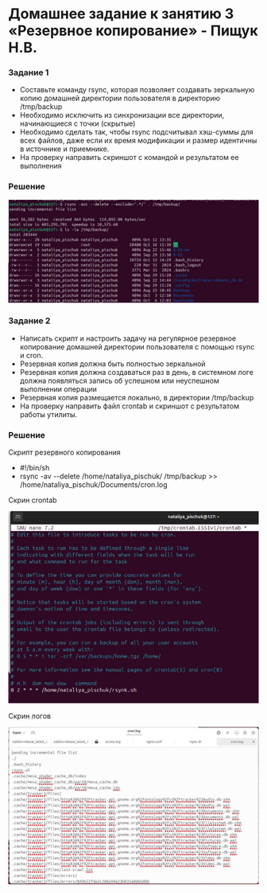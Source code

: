 # Домашнее задание к занятию 3 «Резервное копирование» - Пищук Н.В.
### Задание 1
- Составьте команду rsync, которая позволяет создавать зеркальную копию домашней директории пользователя в директорию /tmp/backup
- Необходимо исключить из синхронизации все директории, начинающиеся с точки (скрытые)
- Необходимо сделать так, чтобы rsync подсчитывал хэш-суммы для всех файлов, даже если их время модификации и размер идентичны в источнике и приемнике.
- На проверку направить скриншот с командой и результатом ее выполнения

### Решение

![alt text](img/1.JPG)

### Задание 2
- Написать скрипт и настроить задачу на регулярное резервное копирование домашней директории пользователя с помощью rsync и cron.
- Резервная копия должна быть полностью зеркальной
- Резервная копия должна создаваться раз в день, в системном логе должна появляться запись об успешном или неуспешном выполнении операции
- Резервная копия размещается локально, в директории /tmp/backup
- На проверку направить файл crontab и скриншот с результатом работы утилиты.


### Решение 
Скрипт резервного копирования

- #!/bin/sh
- rsync -av --delete /home/nataliya_pischuk/ /tmp/backup >> /home/nataliya_pischuk/Documents/cron.log

Скрин crontab

![alt text](img/crontab.JPG)

Скрин логов

![alt text](img/log.JPG)
